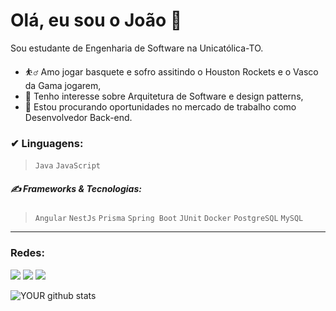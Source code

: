# Olá, eu sou o João 👋
Sou estudante de Engenharia de Software na Unicatólica-TO.
- ⛹️‍♂️  Amo jogar basquete e sofro assitindo o Houston Rockets e o Vasco da Gama jogarem,
- 🌱 Tenho interesse sobre Arquitetura de Software e design patterns,
- 🤝 Estou procurando oportunidades no mercado de trabalho como Desenvolvedor Back-end.
 ### ✔ Linguagens:
> `Java` `JavaScript`

##### ✍ Frameworks & Tecnologias:
> `Angular` `NestJs` `Prisma` `Spring Boot` `JUnit` `Docker` `PostgreSQL` `MySQL` <br>

---

### Redes:
[<img src="https://img.shields.io/badge/linkedin-%230077B5.svg?&style=for-the-badge&logo=linkedin&logoColor=white" />]( linkedin.com/in/jllpimenta) [<img src = "https://img.shields.io/badge/instagram-%23E4405F.svg?&style=for-the-badge&logo=instagram&logoColor=white">](https://instagram.com/jlpimenta_) [<img src = "https://img.shields.io/badge/facebook-%231877F2.svg?&style=for-the-badge&logo=facebook&logoColor=white">](https://www.facebook.com/joaoluiz.lopespimenta)

![YOUR github stats](https://github-readme-stats.vercel.app/api?username=JLPimenta)
